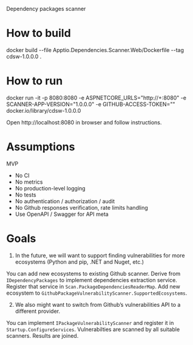 Dependency packages scanner

# How to build

docker build --file Apptio.Dependencies.Scanner.Web/Dockerfile --tag cdsw-1.0.0.0 .

# How to run

docker run -it -p 8080:8080 -e ASPNETCORE_URLS="http://+:8080" -e SCANNER-APP-VERSION="1.0.0.0" -e GITHUB-ACCESS-TOKEN="<Your Github personal access token>" docker.io/library/cdsw-1.0.0.0

Open http://localhost:8080 in browser and follow instructions.

# Assumptions

MVP
* No CI
* No metrics
* No production-level logging
* No tests
* No authentication / authorization / audit
* No Github responses verification, rate limits handling
* Use OpenAPI / Swagger for API meta

# Goals

1. In the future, we will want to support finding vulnerabilities for more ecosystems (Python
and pip, .NET and Nuget, etc.)

You can add new ecosystems to existing Github scanner.  Derive from `IDependencyPackages` to
implement dependencies extraction service.  Register that service in
`Scan.PackageDependenciesReaderMap`.  Add new ecosystem to 
`GithubPackageVulnerabilityScanner.SupportedEcosystems`.

2. We also might want to switch from Github’s vulnerabilities API to a different provider.

You can implement `IPackageVulnerabilityScanner` and register it in `Startup.ConfigureServices`.
Vulnerabilties are scanned by all suitable scanners.  Results are joined.
